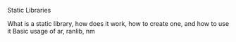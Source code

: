 Static Libraries

What is a static library, how does it work, how to create one, and how to use it Basic usage of ar, ranlib, nm
